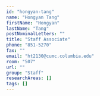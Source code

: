 ```yaml
---
id: "hongyan-tang"
name: "Hongyan Tang"
firstName: "Hongyan"
lastName: "Tang"
postNominalLetters: ""
title: "Staff Associate"
phone: "851-5270"
fax: ""
email: "ht2130@cumc.columbia.edu"
room: "507"
url: ""
group: "Staff"
researchAreas: []
tags: []
---
```

